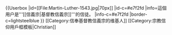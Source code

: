 {{Userbox
  |id=[[File:Martin-Luther-1543.jpg|70px]]
  |id-c=#e7f2fd 
  |info=這個用户是'''[[信義宗|基督教信義宗]]'''的信徒。
  |info-c=#e7f2fd 
  |border-c=lightsteelblue
}} <includeonly>
[[Category:信奉基督教信義宗的维基人]]</includeonly><noinclude>
[[Category:宗教信仰用戶框模板|Christian]]
</noinclude>